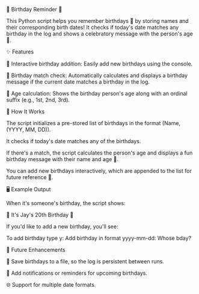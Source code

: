 🎉 Birthday Reminder 🎂


This Python script helps you remember birthdays 🎈 by storing names and their corresponding birth dates! It checks if today's date matches any birthday in the log and shows a celebratory message with the person's age 🥳.

✨ Features


📅 Interactive birthday addition: Easily add new birthdays using the console.

🎂 Birthday match check: Automatically calculates and displays a birthday message if the current date matches a birthday in the log.

🎉 Age calculation: Shows the birthday person's age along with an ordinal suffix (e.g., 1st, 2nd, 3rd).

🚀 How It Works

The script initializes a pre-stored list of birthdays in the format (Name, (YYYY, MM, DD)).

It checks if today's date matches any of the birthdays.

If there's a match, the script calculates the person's age and displays a fun birthday message with their name and age 🎈.

You can add new birthdays interactively, which are appended to the list for future reference 🎁.


🖥️ Example Output

When it's someone's birthday, the script shows:

🎉 It's Jay's 20th Birthday 🎂

If you'd like to add a new birthday, you'll see:

To add birthday type y:
Add birthday in format yyyy-mm-dd:
Whose bday?

🎯 Future Enhancements

💾 Save birthdays to a file, so the log is persistent between runs.

🔔 Add notifications or reminders for upcoming birthdays.

🌐 Support for multiple date formats.
